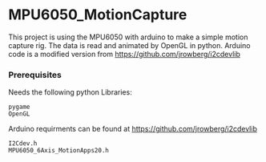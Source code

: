# MPU6050_MotionCapture

This project is using the MPU6050 with arduino to make a simple motion capture rig. The data is read and animated by OpenGL in python.
Arduino code is a modified version from https://github.com/jrowberg/i2cdevlib

### Prerequisites

Needs the following python Libraries:
```
pygame
OpenGL
```

Arduino requirments can be found at https://github.com/jrowberg/i2cdevlib
```
I2Cdev.h
MPU6050_6Axis_MotionApps20.h
```

